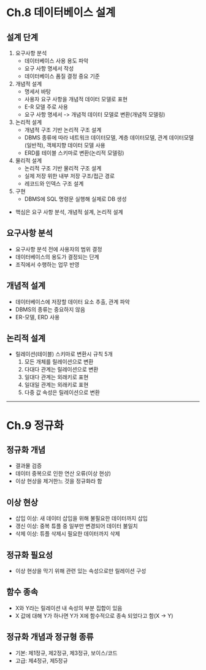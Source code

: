 # Ch.8 데이터베이스 설계

## 설계 단계

1. 요구사항 분석
    * 데이터베이스 사용 용도 파악
    * 요구 사항 명세서 작성
    * 데이터베이스 품질 결정 중요 기준
2. 개념적 설계
    * 명세서 바탕
    * 사용자 요구 사항을 개념적 데이터 모델로 표현
    * E-R 모델 주로 사용
    * 요구 사항 명세서 -> 개념적 데이터 모델로 변환(개념적 모델링)
3. 논리적 설계
    * 개념적 구조 기반 논리적 구조 설계
    * DBMS 종류에 따라 네트워크 데이터모델, 계층 데이터모델, 관계 데이터모델(일반적), 객체지향 데이터 모델 사용
    * ERD를 테이블 스키마로 변환(논리적 모델링)
4. 물리적 설계
    * 논리적 구조 기반 물리적 구조 설계
    * 실제 저장 위한 내부 저장 구조/접근 경로
    * 레코드와 인덱스 구조 설계
5. 구현
    * DBMS에 SQL 명령문 실행해 실제로 DB 생성
    
* 핵심은 요구 사항 분석, 개념적 설계, 논리적 설계

## 요구사항 분석

* 요구사항 분석 전에 사용자의 범위 결정
* 데이터베이스의 용도가 결정되는 단계
* 조직에서 수행하는 업무 반영

## 개념적 설계

* 데이터베이스에 저장할 데이터 요소 추출, 관계 파악
* DBMS의 종류는 중요하지 않음
* ER-모델, ERD 사용

## 논리적 설계

* 릴레이션(테이블) 스키마로 변환시 규칙 5개
    1. 모든 개체를 릴레이션으로 변환
    2. 다대다 관계는 릴레이션으로 변환
    3. 일대다 관계는 외래키로 표현
    4. 일대일 관계는 외래키로 표현
    5. 다중 값 속성은 릴레이션으로 변환

---

# Ch.9 정규화

## 정규화 개념

* 결과물 검증
* 데이터 중복으로 인한 연산 오류(이상 현상)
* 이상 현상을 제거한느 것을 정규화라 함

## 이상 현상

* 삽입 이상: 새 데이터 삽입을 위해 불필요한 데이터까지 삽입
* 갱신 이상: 중복 튜플 중 일부만 변경되어 데이터 불일치
* 삭제 이상: 튜플 삭제시 필요한 데이터까지 삭제

## 정규화 필요성

* 이상 현상을 막기 위해 관련 있는 속성으로만 릴레이션 구성

## 함수 종속

* X와 Y라는 릴레이션 내 속성의 부분 집합이 있음
* X 값에 대해 Y가 하나면 Y가 X에 함수적으로 종속 되었다고 함(X -> Y)

## 정규화 개념과 정규형 종류

* 기본: 제1정규, 제2정규, 제3정규, 보이스/코드
* 고급: 제4정규, 제5정규